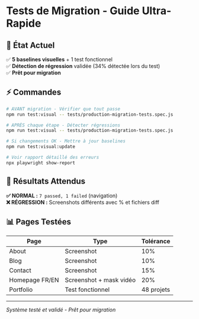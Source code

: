 # Tests de Migration - Guide Ultra-Rapide

## 🎯 État Actuel
✅ **5 baselines visuelles** + 1 test fonctionnel  
✅ **Détection de régression** validée (34% détectée lors du test)  
✅ **Prêt pour migration**

## ⚡ Commandes

```bash
# AVANT migration - Vérifier que tout passe
npm run test:visual -- tests/production-migration-tests.spec.js

# APRÈS chaque étape - Détecter régressions  
npm run test:visual -- tests/production-migration-tests.spec.js

# Si changements OK - Mettre à jour baselines
npm run test:visual:update

# Voir rapport détaillé des erreurs
npx playwright show-report
```

## 🚨 Résultats Attendus

**✅ NORMAL :** `7 passed, 1 failed` (navigation)  
**❌ RÉGRESSION :** Screenshots différents avec % et fichiers diff

## 📊 Pages Testées

| Page | Type | Tolérance |
|------|------|-----------|
| About | Screenshot | 10% |
| Blog | Screenshot | 10% |
| Contact | Screenshot | 15% |
| Homepage FR/EN | Screenshot + mask vidéo | 20% |
| Portfolio | Test fonctionnel | 48 projets |

---
*Système testé et validé - Prêt pour migration*